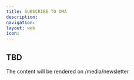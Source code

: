 ```yaml
---
title: SUBSCRIBE TO OMA
description:
navigation:
layout: web
icon: 
---
```

## TBD
The content will be rendered on /media/newsletter